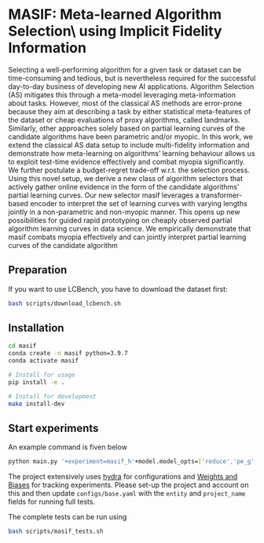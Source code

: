 # MASIF: Meta-learned Algorithm Selection\\ using Implicit Fidelity Information

Selecting a well-performing algorithm for a given task or dataset can be time-consuming and
tedious, but is nevertheless required for the successful day-to-day business of developing new
AI applications. Algorithm Selection (AS) mitigates this through a meta-model leveraging
meta-information about tasks. However, most of the classical AS methods are error-prone
because they aim at describing a task by either statistical meta-features of the dataset
or cheap evaluations of proxy algorithms, called landmarks. Similarly, other approaches
solely based on partial learning curves of the candidate algorithms have been parametric
and/or myopic. In this work, we extend the classical AS data setup to include multi-fidelity
information and demonstrate how meta-learning on algorithms’ learning behaviour allows
us to exploit test-time evidence effectively and combat myopia significantly. We further
postulate a budget-regret trade-off w.r.t. the selection process. Using this novel setup, we
derive a new class of algorithm selectors that actively gather online evidence in the form of
the candidate algorithms’ partial learning curves. Our new selector masif leverages a
transformer-based encoder to interpret the set of learning curves with varying lengths jointly
in a non-parametric and non-myopic manner. This opens up new possibilities for guided
rapid prototyping on cheaply observed partial algorithm learning curves in data science.
We empirically demonstrate that masif combats myopia effectively and can jointly
interpret partial learning curves of the candidate algorithm


## Preparation

If you want to use LCBench, you have to download the dataset first:

```bash
bash scripts/download_lcbench.sh
```

## Installation
```bash
cd masif
conda create -n masif python=3.9.7
conda activate masif

# Install for usage
pip install -e .

# Install for development
make install-dev
```


## Start experiments

An example command is fiven below
```bash
python main.py '+experiment=masif_h'+model.model_opts=['reduce','pe_g','d_meta_guided']
```

The project extensively uses [hydra](https://hydra.cc/docs/intro/) for configurations and [Weights and Biases](https://wandb.ai/site) for tracking experiments. Please set-up the project and account on this and then update ```configs/base.yaml``` with the ```entity``` and ```project_name``` fields for running full tests. 

The complete tests can be run using

```bash
bash scripts/masif_tests.sh
```
